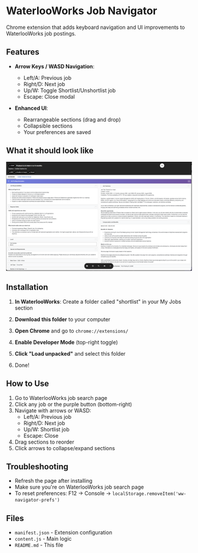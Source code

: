 # WaterlooWorks Job Navigator

Chrome extension that adds keyboard navigation and UI improvements to WaterlooWorks job postings.

## Features

- **Arrow Keys / WASD Navigation**:
  - Left/A: Previous job
  - Right/D: Next job
  - Up/W: Toggle Shortlist/Unshortlist job
  - Escape: Close modal

- **Enhanced UI**:
  - Rearrangeable sections (drag and drop)
  - Collapsible sections
  - Your preferences are saved

## What it should look like

![WaterlooWorks Navigator Screenshot](Screenshot_1.png)

## Installation

1. **In WaterlooWorks**: Create a folder called "shortlist" in your My Jobs section

2. **Download this folder** to your computer

3. **Open Chrome** and go to `chrome://extensions/`

4. **Enable Developer Mode** (top-right toggle)

5. **Click "Load unpacked"** and select this folder

6. Done!

## How to Use

1. Go to WaterlooWorks job search page
2. Click any job or the purple button (bottom-right)
3. Navigate with arrows or WASD:
   - Left/A: Previous job
   - Right/D: Next job
   - Up/W: Shortlist job
   - Escape: Close
4. Drag sections to reorder
5. Click arrows to collapse/expand sections

## Troubleshooting

- Refresh the page after installing
- Make sure you're on WaterlooWorks job search page
- To reset preferences: F12 → Console → `localStorage.removeItem('ww-navigator-prefs')`

## Files

- `manifest.json` - Extension configuration
- `content.js` - Main logic
- `README.md` - This file
